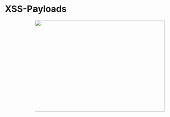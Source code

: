 # XSS-Payloads
<img align="right" height="290" width="410" alt="" src="https://raw.githubusercontent.com/XSS-Payloads/XSS-Payloads/master/xss.jpg"/>
